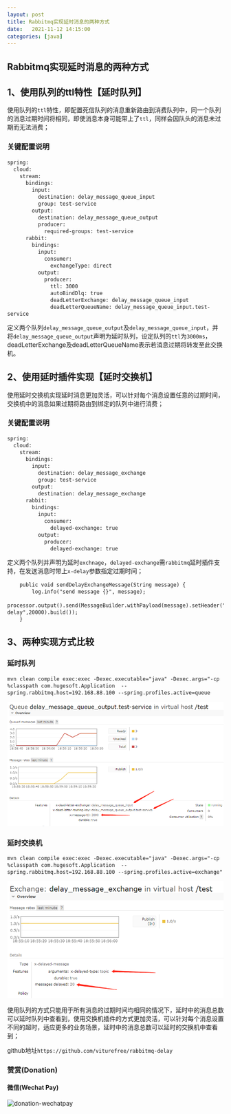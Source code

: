 ```yaml
---
layout: post
title: Rabbitmq实现延时消息的两种方式
date:   2021-11-12 14:15:00
categories: [java]
---
```


## Rabbitmq实现延时消息的两种方式

## 1、使用队列的ttl特性【延时队列】
使用队列的`ttl`特性，即配置死信队列的消息重新路由到消费队列中，同一个队列的消息过期时间将相同，即使消息本身可能带上了`ttl`，同样会因队头的消息未过期而无法消费；

### 关键配置说明
```
spring:
  cloud:
    stream:
      bindings:
        input:
          destination: delay_message_queue_input
          group: test-service
        output:
          destination: delay_message_queue_output
          producer:
            required-groups: test-service
      rabbit:
        bindings:
          input:
            consumer:
              exchangeType: direct
          output:
            producer:
              ttl: 3000
              autoBindDlq: true
              deadLetterExchange: delay_message_queue_input
              deadLetterQueueName: delay_message_queue_input.test-service
```

定义两个队列`delay_message_queue_output`及`delay_message_queue_input`，并将`delay_message_queue_output`声明为延时队列，设定队列的`ttl`为`3000ms`，
deadLetterExchange及deadLetterQueueName表示若消息过期将转发至此交换机。


## 2、使用延时插件实现【延时交换机】
使用延时交换机实现延时消息更加灵活，可以针对每个消息设置任意的过期时间，交换机中的消息如果过期将路由到绑定的队列中进行消费；

### 关键配置说明
```
spring:
  cloud:
    stream:
      bindings:
        input:
          destination: delay_message_exchange
          group: test-service
        output:
          destination: delay_message_exchange
      rabbit:
        bindings:
          input:
            consumer:
              delayed-exchange: true
          output:
            producer:
              delayed-exchange: true

```

定义两个队列并声明为延时`exchnage`，`delayed-exchange`需`rabbitmq`延时插件支持，在发送消息时带上`x-delay`参数指定过期时间；

```
    public void sendDelayExchangeMessage(String message) {
        log.info("send message {}", message);
        processor.output().send(MessageBuilder.withPayload(message).setHeader("x-delay",20000).build());
    }
```

## 3、两种实现方式比较

### 延时队列
```
mvn clean compile exec:exec -Dexec.executable="java" -Dexec.args="-cp %classpath com.hugesoft.Application  --spring.rabbitmq.host=192.168.88.100 --spring.profiles.active=queue
```
![delay-queue](/assets/img/delay-queue.png)


### 延时交换机
```
mvn clean compile exec:exec -Dexec.executable="java" -Dexec.args="-cp %classpath com.hugesoft.Application  --spring.rabbitmq.host=192.168.88.100 --spring.profiles.active=exchange"
```
![delay-exchange](/assets/img/delay-exchange.png)


使用队列的方式只能用于所有消息的过期时间均相同的情况下，延时中的消息总数可以延时队列中查看到，使用交换机插件的方式更加灵活，可以针对每个消息设置不同的超时，适应更多的业务场景，延时中的消息总数可以延时的交换机中查看到；


github地址`https://github.com/viturefree/rabbitmq-delay`

### 赞赏(Donation)


#### 微信(Wechat Pay)

![donation-wechatpay](donate-wechatpay.png)

